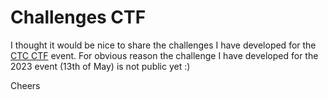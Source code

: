 # Challenges CTF

I thought it would be nice to share the challenges I have developed for the [CTC CTF](https://challengethecyber.nl/) event. 
For obvious reason the challenge I have developed for the 2023 event (13th of May) is not public yet :) 

Cheers 
 
